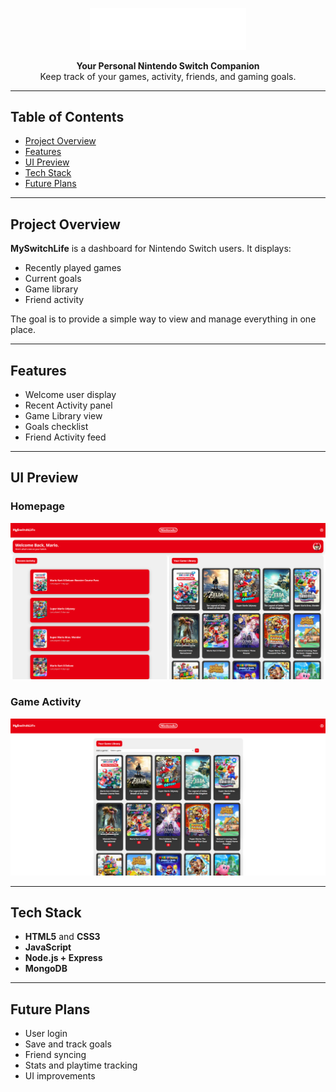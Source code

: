 <p align="center">
  <img src="https://raw.githubusercontent.com/tsukidan/myswitchlifedashboard/main/public/img/myswitchlifelogo.png" alt="MySwitchLife Logo" width="250"/>
</p>
<p align="center"><strong>Your Personal Nintendo Switch Companion</strong><br/>
Keep track of your games, activity, friends, and gaming goals.</p>

---

## Table of Contents

- [Project Overview](#project-overview)
- [Features](#features)
- [UI Preview](#ui-preview)
- [Tech Stack](#tech-stack)
- [Future Plans](#future-plans)

---

## Project Overview

**MySwitchLife** is a dashboard for Nintendo Switch users. It displays:

- Recently played games  
- Current goals  
- Game library  
- Friend activity  

The goal is to provide a simple way to view and manage everything in one place.

---

## Features

- Welcome user display  
- Recent Activity panel  
- Game Library view  
- Goals checklist  
- Friend Activity feed

---

## UI Preview

### Homepage  
![Dashboard Preview](https://raw.githubusercontent.com/tsukidan/myswitchlifedashboard/main/public/img/dashboard.png)

### Game Activity  
![Game Library Preview](https://raw.githubusercontent.com/tsukidan/myswitchlifedashboard/main/public/img/gamelibrary.png)

---

## Tech Stack

- **HTML5** and **CSS3**  
- **JavaScript**  
- **Node.js + Express**  
- **MongoDB**

---

## Future Plans

- User login  
- Save and track goals  
- Friend syncing  
- Stats and playtime tracking  
- UI improvements
